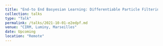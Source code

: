 ```yaml
---
title: "End-to End Basyesian Learning: Differentiable Particle Filtering"
collection: talks
type: "Talk"
permalink: /talks/2021-10-01-e2edpf.md
venue: "CIRM, Luminy, Marseilles"
date: Upcoming
location: "Remote"
---
```



